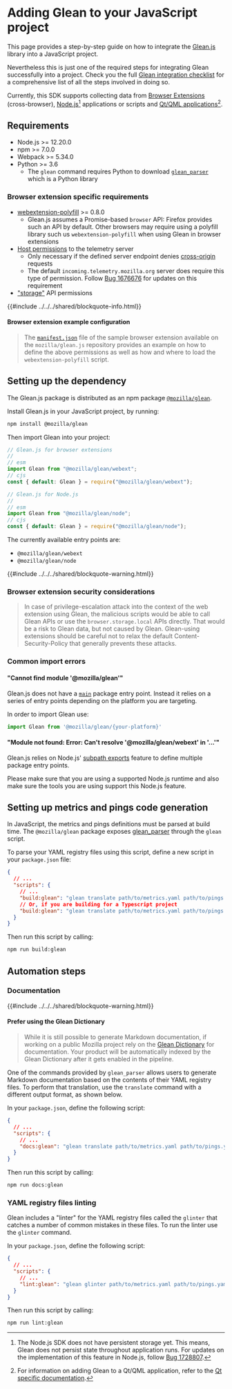 # Adding Glean to your JavaScript project

This page provides a step-by-step guide on how to integrate the [Glean.js](https://github.com/mozilla/glean.js/) library into a JavaScript project.

Nevertheless this is just one of the required steps for integrating Glean successfully into a project. Check you the full [Glean integration checklist](./index.md) for a comprehensive list of all the steps involved in doing so.

Currently, this SDK supports collecting data from [Browser Extensions](https://developer.mozilla.org/en-US/docs/Mozilla/Add-ons/WebExtensions) (cross-browser), [Node.js](https://nodejs.org/en/)[^1] applications or scripts and [Qt/QML applications](https://doc.qt.io/qt-5/qtqml-index.html)[^2].

[^1]: The Node.js SDK does not have persistent storage yet. This means, Glean does not persist
state throughout application runs. For updates on the implementation of this feature in Node.js,
follow [Bug 1728807](https://bugzilla.mozilla.org/show_bug.cgi?id=1728807).

[^2]: For information on adding Glean to a Qt/QML application, refer to the
[Qt specific documentation](./qt.md).

## Requirements

* Node.js >= 12.20.0
* npm >= 7.0.0
* Webpack >= 5.34.0
* Python >= 3.6
  * The `glean` command requires Python to download [`glean_parser`](https://mozilla.github.io/glean_parser/) which is a Python library

### Browser extension specific requirements

* [webextension-polyfill](https://github.com/mozilla/webextension-polyfill) >= 0.8.0
  * Glean.js assumes a Promise-based `browser` API: Firefox provides such an API by default.
  Other browsers may require using a polyfill library such us `webextension-polyfill`
  when using Glean in browser extensions
* [Host permissions](https://developer.mozilla.org/en-US/docs/Mozilla/Add-ons/WebExtensions/manifest.json/permissions#host_permissions) to the telemetry server
  * Only necessary if the defined server endpoint denies
  [cross-origin](https://developer.mozilla.org/en-US/docs/Web/HTTP/CORS) requests
  * The default `incoming.telemetry.mozilla.org` server does require this type of permission.
  Follow [Bug 1676676](https://bugzilla.mozilla.org/show_bug.cgi?id=1676676) for updates on this requirement
* ["storage"](https://developer.mozilla.org/en-US/docs/Mozilla/Add-ons/WebExtensions/manifest.json/permissions#api_permissions) API permissions

{{#include ../../../shared/blockquote-info.html}}

#### Browser extension example configuration

> The [`manifest.json`](https://github.com/mozilla/glean.js/blob/main/samples/web-extension/javascript/manifest.json)
> file of the sample browser extension available on the `mozilla/glean.js` repository provides
> an example on how to define the above permissions as well as how and where to load
> the `webextension-polyfill` script.

## Setting up the dependency

The Glean.js package is distributed as an npm package
[`@mozilla/glean`](https://www.npmjs.com/package/@mozilla/glean).

Install Glean.js in your JavaScript project, by running:

```bash
npm install @mozilla/glean
```

Then import Glean into your project:

```js
// Glean.js for browser extensions
//
// esm
import Glean from "@mozilla/glean/webext";
// cjs
const { default: Glean } = require("@mozilla/glean/webext");

// Glean.js for Node.js
//
// esm
import Glean from "@mozilla/glean/node";
// cjs
const { default: Glean } = require("@mozilla/glean/node");
```

The currently available entry points are:

* `@mozilla/glean/webext`
* `@mozilla/glean/node`

{{#include ../../../shared/blockquote-warning.html}}

### Browser extension security considerations

> In case of privilege-escalation attack into the context of the web extension using Glean,
> the malicious scripts would be able to call Glean APIs or use the `browser.storage.local` APIs directly.
> That would be a risk to Glean data, but not caused by Glean. Glean-using extensions should be careful
> not to relax the default Content-Security-Policy that generally prevents these attacks.

### Common import errors

#### "Cannot find module '@mozilla/glean'"

Glean.js does not have a [`main`](https://nodejs.org/api/packages.html#packages_main_entry_point_export) package entry point.
Instead it relies on a series of entry points depending on the platform you are targeting.
 
In order to import Glean use:

```js
import Glean from '@mozilla/glean/{your-platform}'
```
 
#### "Module not found: Error: Can't resolve '@mozilla/glean/webext' in '...'"
 
Glean.js relies on Node.js' [subpath exports](https://nodejs.org/api/packages.html#packages_subpath_exports)
feature to define multiple package entry points.
 
Please make sure that you are using a supported Node.js runtime and also make sure the tools you are using support this Node.js feature.

## Setting up metrics and pings code generation

In JavaScript, the metrics and pings definitions must be parsed at build time.
The `@mozilla/glean` package exposes [glean_parser](https://github.com/mozilla/glean_parser) through the `glean` script.

To parse your YAML registry files using this script, define a new script in your `package.json` file:

```json
{
  // ...
  "scripts": {
    // ...
    "build:glean": "glean translate path/to/metrics.yaml path/to/pings.yaml -f javascript -o path/to/generated",
    // Or, if you are building for a Typescript project
    "build:glean": "glean translate path/to/metrics.yaml path/to/pings.yaml -f typescript -o path/to/generated"
  }
}
```

Then run this script by calling:

```bash
npm run build:glean
```

## Automation steps

### Documentation

{{#include ../../../shared/blockquote-warning.html}}

#### Prefer using the Glean Dictionary

> While it is still possible to generate Markdown documentation, if working on a public Mozilla project rely on the [Glean Dictionary] for documentation.
> Your product will be automatically indexed by the Glean Dictionary after it gets enabled in the pipeline.

One of the commands provided by `glean_parser` allows users to generate Markdown documentation based on the contents of their YAML registry files.
To perform that translation, use the `translate` command with a different output format, as shown below.

In your `package.json`, define the following script:

```json
{
  // ...
  "scripts": {
    // ...
    "docs:glean": "glean translate path/to/metrics.yaml path/to/pings.yaml -f markdown -o path/to/docs",
  }
}
```

Then run this script by calling:

```bash
npm run docs:glean
```

### YAML registry files linting

Glean includes a "linter" for the YAML registry files called the `glinter` that catches a number of common mistakes in these files.
To run the linter use the `glinter` command.

In your `package.json`, define the following script:

```json
{
  // ...
  "scripts": {
    // ...
    "lint:glean": "glean glinter path/to/metrics.yaml path/to/pings.yaml",
  }
}
```

Then run this script by calling:

```bash
npm run lint:glean
```

[Glean Dictionary]: https://dictionary.telemetry.mozilla.org
